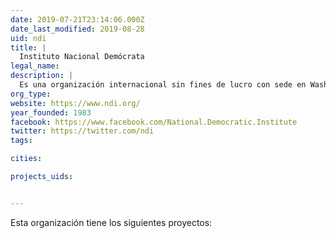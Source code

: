 ```yaml
---
date: 2019-07-21T23:14:06.000Z
date_last_modified: 2019-08-28
uid: ndi
title: |
  Instituto Nacional Demócrata
legal_name: 
description: |
  Es una organización internacional sin fines de lucro con sede en Washington, D.C. y oficinas en cerca de 50 países, cuya misión es contribuir a promover y fortalecer la democracia.
org_type: 
website: https://www.ndi.org/
year_founded: 1983
facebook: https://www.facebook.com/National.Democratic.Institute
twitter: https://twitter.com/ndi
tags:

cities: 

projects_uids:


---
```


Esta organización tiene los siguientes proyectos:


